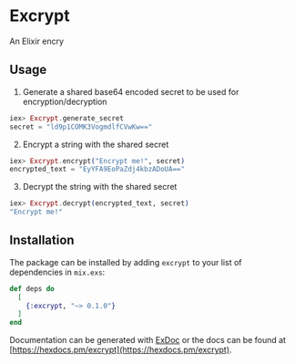 # Excrypt
An Elixir encry
## Usage
1. Generate a shared base64 encoded secret to be used for encryption/decryption

```elixir
iex> Excrypt.generate_secret
secret = "ld9p1COMK3VogmdlfCVwKw=="
```

2. Encrypt a string with the shared secret

```elixir
iex> Excrypt.encrypt("Encrypt me!", secret)
encrypted_text = "EyYFA9EoPaZdj4kbzADoUA=="
```

3. Decrypt the string with the shared secret

```elixir
iex> Excrypt.decrypt(encrypted_text, secret)
"Encrypt me!"
```

## Installation

The package can be installed
by adding `excrypt` to your list of dependencies in `mix.exs`:

```elixir
def deps do
  [
    {:excrypt, "~> 0.1.0"}
  ]
end
```

Documentation can be generated with [ExDoc](https://github.com/elixir-lang/ex_doc)
or the docs can be found at [https://hexdocs.pm/excrypt](https://hexdocs.pm/excrypt).
